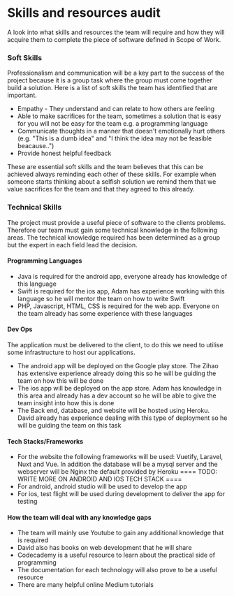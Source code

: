 # Skills and resources audit
A look into what skills and resources the team will require and how they will acquire them to complete the piece of software defined in Scope of Work.

### Soft Skills
Professionalism and communication will be a key part to the success of the project because it is a group task where the group must come together build a solution. Here is a list of soft skills the team has identified that are important.


* Empathy - They understand and can relate to how others are feeling
* Able to make sacrifices for the team, sometimes a solution that is easy for you will not be easy for the team e.g. a programming language
* Communicate thoughts in a manner that doesn't emotionally hurt others (e.g. "This is a dumb idea" and "I think the idea may not be feasible beacause..")
* Provide honest helpful feedback

These are essential soft skills and the team believes that this can be achieved always reminding each other of these skills. For example when someone starts thinking about a selfish solution we remind them that we value sacrifices for the team and that they agreed to this already.

### Technical Skills
The project must provide a useful piece of software to the clients problems. Therefore our team must gain some technical knowledge in the following areas. The technical knowledge required has been determined as a group but the expert in each field lead the decision.

#### Programming Languages
* Java is required for the android app, everyone already has knowledge of this language
* Swift is required for the ios app, Adam has experience working with this language so he will mentor the team on how to write Swift
* PHP, Javascript, HTML, CSS is required for the web app. Everyone on the team already has some experience with these languages

#### Dev Ops
The application must be delivered to the client, to do this we need to utilise some infrastructure to host our applications.
* The android app will be deployed on the Google play store. The Zihao has extensive experience already doing this so he will be guiding the team on how this will be done
* The ios app will be deployed on the app store. Adam has knowledge in this area and already has a dev account so he will be able to give the team insight into how this is done
* The Back end, database, and website will be hosted using Heroku. David already has experience dealing with this type of deployment so he will be guiding the team on this task

#### Tech Stacks/Frameworks
* For the website the following frameworks will be used: Vuetify, Laravel, Nuxt and Vue. In addition the database will be a mysql server and the webserver will be Nginx the default provided by Heroku
==== TODO: WRITE MORE ON ANDROID AND IOS TECH STACK ====
* For android, android studio will be used to develop the app
* For ios, test flight will be used during development to deliver the app for testing

#### How the team will deal with any knowledge gaps
* The team will mainly use Youtube to gain any additional knowledge that is required
* David also has books on web development that he will share
* Codecademy is a useful resource to learn about the practical side of programming
* The documentation for each technology will also prove to be a useful resource
* There are many helpful online Medium tutorials


